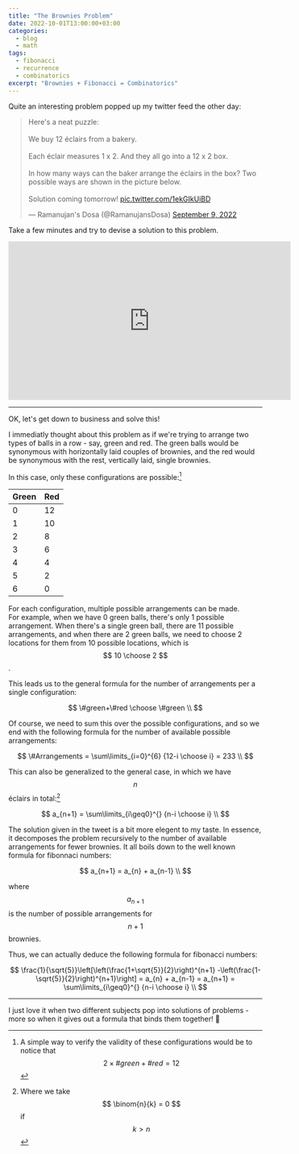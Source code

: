 ```yaml
---
title: "The Brownies Problem"
date: 2022-10-01T13:00:00+03:00
categories:
  - blog
  - math
tags:
  - fibonacci
  - recurrence
  - combinatorics
excerpt: "Brownies + Fibonacci = Combinatorics"
---
```


Quite an interesting problem popped up my twitter feed the other day:

<blockquote class="twitter-tweet" data-dnt="true"><p lang="en" dir="ltr">Here&#39;s a neat puzzle:<br><br>We buy 12 éclairs from a bakery.<br><br>Each éclair measures 1 x 2. And they all go into a 12 x 2 box.<br><br>In how many ways can the baker arrange the éclairs in the box? Two possible ways are shown in the picture below.<br><br>Solution coming tomorrow! <a href="https://t.co/1ekGIkUiBD">pic.twitter.com/1ekGIkUiBD</a></p>&mdash; Ramanujan&#39;s Dosa (@RamanujansDosa) <a href="https://twitter.com/RamanujansDosa/status/1568192618743439360?ref_src=twsrc%5Etfw">September 9, 2022</a></blockquote> <script async src="https://platform.twitter.com/widgets.js" charset="utf-8"></script>

Take a few minutes and try to devise a solution to this problem.

<iframe width="560" height="315" src="https://www.youtube-nocookie.com/embed/lp-EO5I60KA" title="YouTube video player" frameborder="0" allow="accelerometer; autoplay; clipboard-write; encrypted-media; gyroscope; picture-in-picture" allowfullscreen></iframe>

---

OK, let's get down to business and solve this!

I immediatly thought about this problem as if we're trying to arrange two types of balls in a row - say, green and red. The green balls would be synonymous with horizontally laid couples of brownies, and the red would be synonymous with the rest, vertically laid, single brownies.

In this case, only these configurations are possible:[^1]

 <!-- prettier-ignore -->

| Green | Red |
| ----- | --- |
| 0     | 12  |
| 1     | 10  |
| 2     | 8   |
| 3     | 6   |
| 4     | 4   |
| 5     | 2   |
| 6     | 0   |

For each configuration, multiple possible arrangements can be made.  
For example, when we have 0 green balls, there's only 1 possible arrangement. When there's a single green ball, there are 11 possible arrangements, and when there are 2 green balls, we need to choose 2 locations for them from 10 possible locations, which is $$ 10 \choose 2 $$.

This leads us to the general formula for the number of arrangements per a single configuration:

$$ \#green+\#red \choose \#green \\ $$

<!-- prettier-ignore-start -->

Of course, we need to sum this over the possible configurations, and so we end with the following formula for the number of available possible arrangements:

$$ \#Arrangements = \sum\limits_{i=0}^{6} {12-i \choose i} = 233 \\ $$

This can also be generalized to the general case, in which we have $$n$$ éclairs in total:[^2]

$$ a_{n+1} = \sum\limits_{i\geq0}^{} {n-i \choose i} \\ $$

The solution given in the tweet is a bit more elegent to my taste. In essence, it decomposes the problem recursively to the number of available arrangements for fewer brownies. It all boils down to the well known formula for fibonnaci numbers:

$$ a_{n+1} = a_{n} + a_{n-1} \\ $$

where $$a_{n+1}$$ is the number of possible arrangements for $$n+1$$ brownies.

Thus, we can actually deduce the following formula for fibonacci numbers:

$$ \frac{1}{\sqrt{5}}\left[\left(\frac{1+\sqrt{5}}{2}\right)^{n+1} -\left(\frac{1-\sqrt{5}}{2}\right)^{n+1}\right] = a_{n} + a_{n-1} = a_{n+1} = \sum\limits_{i\geq0}^{} {n-i \choose i} \\ $$

<!-- prettier-ignore-end -->

---

I just love it when two different subjects pop into solutions of problems - more so when it gives out a formula that binds them together! 🤩

[^1]: A simple way to verify the validity of these configurations would be to notice that $$2 \times \#green + \#red = 12$$
[^2]: Where we take $$ \binom{n}{k} = 0 $$ if $$ k>n $$
